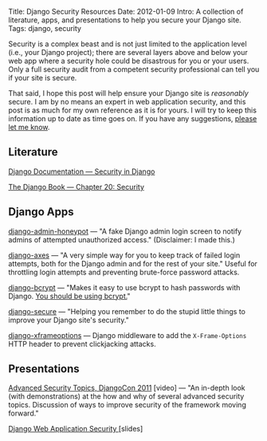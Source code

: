 Title: Django Security Resources
Date: 2012-01-09
Intro: A collection of literature, apps, and presentations to help you secure your Django site.
Tags: django, security

Security is a complex beast and is not just limited to the application level (i.e., your Django project); there are several layers above and below your web app where a security hole could be disastrous for you or your users. Only a full security audit from a competent security professional can tell you if your site is secure.

That said, I hope this post will help ensure your Django site is *reasonably* secure. I am by no means an expert in web application security, and this post is as much for my own reference as it is for yours. I will try to keep this information up to date as time goes on. If you have any suggestions, [please let me know](/).

<!-- **Last Updated: 2012-01-09** -->

## Literature

[Django Documentation &mdash; Security in Django](https://docs.djangoproject.com/en/dev/topics/security/)

[The Django Book &mdash; Chapter 20: Security](http://www.djangobook.com/en/2.0/chapter20/)

## Django Apps

[django-admin-honeypot](https://github.com/dmpayton/django-admin-honeypot) &mdash; "A fake Django admin login screen to notify admins of attempted unauthorized access." <span class="small light">(Disclaimer: I made this.)</span>

[django-axes](https://github.com/codekoala/django-axes) &mdash; "A very simple way for you to keep track of failed login attempts, both for the Django admin and for the rest of your site." Useful for throttling login attempts and preventing brute-force password attacks.

[django-bcrypt](https://bitbucket.org/dwaiter/django-bcrypt) &mdash; "Makes it easy to use bcrypt to hash passwords with Django. [You should be using bcrypt.](http://codahale.com/how-to-safely-store-a-password/)"

[django-secure](https://github.com/carljm/django-secure) &mdash; "Helping you remember to do the stupid little things to improve your Django site's security."

[django-xframeoptions](https://github.com/paulosman/django-xframeoptions) &mdash; Django middleware to add the `X-Frame-Options` HTTP header to prevent clickjacking attacks.

## Presentations

[Advanced Security Topics, DjangoCon 2011](http://blip.tv/djangocon/advanced-security-topics-5573326) [video] &mdash; "An in-depth look (with demonstrations) at the how and why of several advanced security topics. Discussion of ways to improve security of the framework moving forward."

[Django Web Application Security
](http://www.slideshare.net/levigross/django-web-application-security) [slides]
